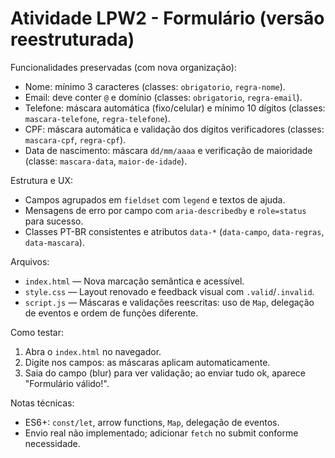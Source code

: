 # Atividade LPW2 - Formulário (versão reestruturada)

Funcionalidades preservadas (com nova organização):
- Nome: mínimo 3 caracteres (classes: `obrigatorio`, `regra-nome`).
- Email: deve conter `@` e domínio (classes: `obrigatorio`, `regra-email`).
- Telefone: máscara automática (fixo/celular) e mínimo 10 dígitos (classes: `mascara-telefone`, `regra-telefone`).
- CPF: máscara automática e validação dos dígitos verificadores (classes: `mascara-cpf`, `regra-cpf`).
- Data de nascimento: máscara `dd/mm/aaaa` e verificação de maioridade (classe: `mascara-data`, `maior-de-idade`).

Estrutura e UX:
- Campos agrupados em `fieldset` com `legend` e textos de ajuda.
- Mensagens de erro por campo com `aria-describedby` e `role=status` para sucesso.
- Classes PT-BR consistentes e atributos `data-*` (`data-campo`, `data-regras`, `data-mascara`).

Arquivos:
- `index.html` — Nova marcação semântica e acessível.
- `style.css` — Layout renovado e feedback visual com `.valid`/`.invalid`.
- `script.js` — Máscaras e validações reescritas: uso de `Map`, delegação de eventos e ordem de funções diferente.

Como testar:
1. Abra o `index.html` no navegador.
2. Digite nos campos: as máscaras aplicam automaticamente.
3. Saia do campo (blur) para ver validação; ao enviar tudo ok, aparece "Formulário válido!".

Notas técnicas:
- ES6+: `const/let`, arrow functions, `Map`, delegação de eventos.
- Envio real não implementado; adicionar `fetch` no submit conforme necessidade.
